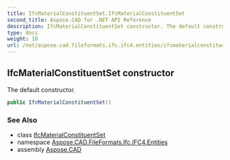 ```yaml
---
title: IfcMaterialConstituentSet.IfcMaterialConstituentSet
second_title: Aspose.CAD for .NET API Reference
description: IfcMaterialConstituentSet constructor. The default constructor
type: docs
weight: 10
url: /net/aspose.cad.fileformats.ifc.ifc4.entities/ifcmaterialconstituentset/ifcmaterialconstituentset/
---
```

## IfcMaterialConstituentSet constructor

The default constructor.

```csharp
public IfcMaterialConstituentSet()
```

### See Also

* class [IfcMaterialConstituentSet](../)
* namespace [Aspose.CAD.FileFormats.Ifc.IFC4.Entities](../../ifcmaterialconstituentset/)
* assembly [Aspose.CAD](../../../)


